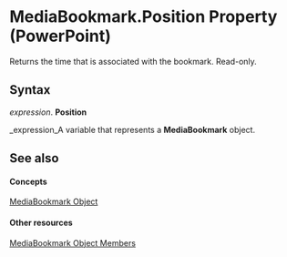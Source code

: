 
# MediaBookmark.Position Property (PowerPoint)

Returns the time that is associated with the bookmark. Read-only.


## Syntax

 _expression_. **Position**

 _expression_A variable that represents a  **MediaBookmark** object.


## See also


#### Concepts


 [MediaBookmark Object](8340edc3-e9e8-3f65-a1ca-88ff83006a22.md)
#### Other resources


 [MediaBookmark Object Members](64d172af-b814-630a-4443-38f4ccd1532a.md)
